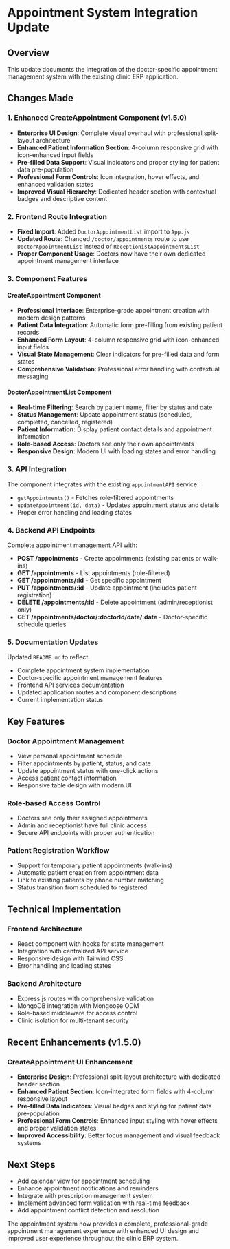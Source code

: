 # Appointment System Integration Update

## Overview
This update documents the integration of the doctor-specific appointment management system with the existing clinic ERP application.

## Changes Made

### 1. Enhanced CreateAppointment Component (v1.5.0)
- **Enterprise UI Design**: Complete visual overhaul with professional split-layout architecture
- **Enhanced Patient Information Section**: 4-column responsive grid with icon-enhanced input fields
- **Pre-filled Data Support**: Visual indicators and proper styling for patient data pre-population
- **Professional Form Controls**: Icon integration, hover effects, and enhanced validation states
- **Improved Visual Hierarchy**: Dedicated header section with contextual badges and descriptive content

### 2. Frontend Route Integration
- **Fixed Import**: Added `DoctorAppointmentList` import to `App.js`
- **Updated Route**: Changed `/doctor/appointments` route to use `DoctorAppointmentList` instead of `ReceptionistAppointmentsList`
- **Proper Component Usage**: Doctors now have their own dedicated appointment management interface

### 3. Component Features

#### CreateAppointment Component
- **Professional Interface**: Enterprise-grade appointment creation with modern design patterns
- **Patient Data Integration**: Automatic form pre-filling from existing patient records
- **Enhanced Form Layout**: 4-column responsive grid with icon-enhanced input fields
- **Visual State Management**: Clear indicators for pre-filled data and form states
- **Comprehensive Validation**: Professional error handling with contextual messaging

#### DoctorAppointmentList Component
- **Real-time Filtering**: Search by patient name, filter by status and date
- **Status Management**: Update appointment status (scheduled, completed, cancelled, registered)
- **Patient Information**: Display patient contact details and appointment information
- **Role-based Access**: Doctors see only their own appointments
- **Responsive Design**: Modern UI with loading states and error handling

### 3. API Integration
The component integrates with the existing `appointmentAPI` service:
- `getAppointments()` - Fetches role-filtered appointments
- `updateAppointment(id, data)` - Updates appointment status and details
- Proper error handling and loading states

### 4. Backend API Endpoints
Complete appointment management API with:
- **POST /appointments** - Create appointments (existing patients or walk-ins)
- **GET /appointments** - List appointments (role-filtered)
- **GET /appointments/:id** - Get specific appointment
- **PUT /appointments/:id** - Update appointment (includes patient registration)
- **DELETE /appointments/:id** - Delete appointment (admin/receptionist only)
- **GET /appointments/doctor/:doctorId/date/:date** - Doctor-specific schedule queries

### 5. Documentation Updates
Updated `README.md` to reflect:
- Complete appointment system implementation
- Doctor-specific appointment management features
- Frontend API services documentation
- Updated application routes and component descriptions
- Current implementation status

## Key Features

### Doctor Appointment Management
- View personal appointment schedule
- Filter appointments by patient, status, and date
- Update appointment status with one-click actions
- Access patient contact information
- Responsive table design with modern UI

### Role-based Access Control
- Doctors see only their assigned appointments
- Admin and receptionist have full clinic access
- Secure API endpoints with proper authentication

### Patient Registration Workflow
- Support for temporary patient appointments (walk-ins)
- Automatic patient creation from appointment data
- Link to existing patients by phone number matching
- Status transition from scheduled to registered

## Technical Implementation

### Frontend Architecture
- React component with hooks for state management
- Integration with centralized API service
- Responsive design with Tailwind CSS
- Error handling and loading states

### Backend Architecture
- Express.js routes with comprehensive validation
- MongoDB integration with Mongoose ODM
- Role-based middleware for access control
- Clinic isolation for multi-tenant security

## Recent Enhancements (v1.5.0)

### CreateAppointment UI Enhancement
- **Enterprise Design**: Professional split-layout architecture with dedicated header section
- **Enhanced Patient Section**: Icon-integrated form fields with 4-column responsive layout
- **Pre-filled Data Indicators**: Visual badges and styling for patient data pre-population
- **Professional Form Controls**: Enhanced input styling with hover effects and proper validation states
- **Improved Accessibility**: Better focus management and visual feedback systems

## Next Steps
- Add calendar view for appointment scheduling
- Enhance appointment notifications and reminders
- Integrate with prescription management system
- Implement advanced form validation with real-time feedback
- Add appointment conflict detection and resolution

The appointment system now provides a complete, professional-grade appointment management experience with enhanced UI design and improved user experience throughout the clinic ERP system.